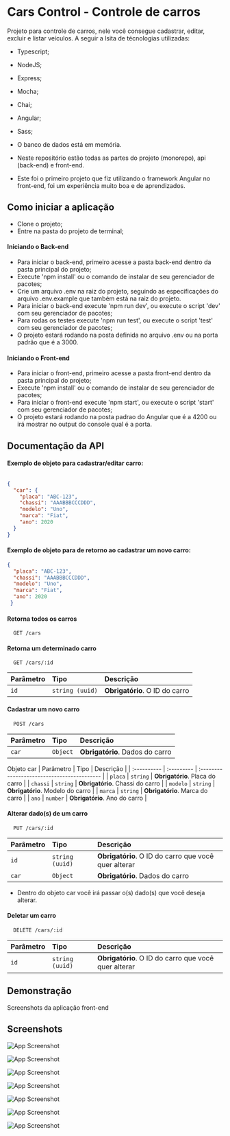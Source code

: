 
# Cars Control - Controle de carros

Projeto para controle de carros, nele você consegue cadastrar, editar, excluir e listar veículos. A seguir a lsita de técnologias utilizadas:

* Typescript;
* NodeJS;
* Express;
* Mocha;
* Chai;
* Angular;
* Sass;
* O banco de dados está em memória.



* Neste repositório estão todas as partes do projeto (monorepo), api (back-end) e front-end.
* Este foi o primeiro projeto que fiz utilizando o framework Angular no front-end, foi um experiência muito boa e de aprendizados.

## Como iniciar a aplicação

* Clone o projeto;
* Entre na pasta do projeto de terminal;

#### Iniciando o Back-end
  * Para iniciar o back-end, primeiro acesse a pasta back-end dentro da pasta principal do projeto;
  * Execute 'npm install' ou o comando de instalar de seu gerenciador de pacotes;
  * Crie um arquivo .env na raiz do projeto, seguindo as especificações do arquivo .env.example que também está na raiz do projeto.
  * Para iniciar o back-end execute 'npm run dev', ou execute o script 'dev' com seu gerenciador de pacotes;
  * Para rodas os testes execute 'npm run test', ou execute o script 'test' com seu gerenciador de pacotes;
  * O projeto estará rodando na posta definida no arquivo .env ou na porta padrão que é a 3000.

#### Iniciando o Front-end
  * Para iniciar o front-end, primeiro acesse a pasta front-end dentro da pasta principal do projeto;
  * Execute 'npm install' ou o comando de instalar de seu gerenciador de pacotes;
  * Para iniciar o front-end execute 'npm start', ou execute o script 'start' com seu gerenciador de pacotes;
  * O projeto estará rodando na posta padrao do Angular que é a 4200 ou irá mostrar no output do console qual é a porta.

## Documentação da API

#### Exemplo de objeto para cadastrar/editar carro:

```json

{
  "car": {
    "placa": "ABC-123",
    "chassi": "AAABBBCCCDDD",
    "modelo": "Uno",
    "marca": "Fiat",
    "ano": 2020
  }
}

```

#### Exemplo de objeto para de retorno ao cadastrar um novo carro:

```json
{
  "placa": "ABC-123",
  "chassi": "AAABBBCCCDDD",
  "modelo": "Uno",
  "marca": "Fiat",
  "ano": 2020
 }
```


#### Retorna todos os carros

```http
  GET /cars
```

#### Retorna um determinado carro

```http
  GET /cars/:id
```

| Parâmetro | Tipo          | Descrição                                      |
| :-------- | :------------ | :--------------------------------------------- |
| `id`      | `string (uuid)` | **Obrigatório**. O ID do carro |


#### Cadastrar um novo carro

```http
  POST /cars
```

| Parâmetro   | Tipo       | Descrição                                   |
| :---------- | :--------- | :------------------------------------------ |
| `car`      | `Object` | **Obrigatório**. Dados do carro |

Objeto car
| Parâmetro   | Tipo       | Descrição                                   |
| :---------- | :--------- | :------------------------------------------ |
| `placa`      | `string` | **Obrigatório**. Placa do carro |
| `chassi`      | `string` | **Obrigatório**. Chassi do carro |
| `modelo`      | `string` | **Obrigatório**. Modelo do carro |
| `marca`      | `string` | **Obrigatório**. Marca do carro |
| `ano`      | `number` | **Obrigatório**. Ano do carro |


#### Alterar dado(s) de um carro

```http
  PUT /cars/:id
```

| Parâmetro | Tipo          | Descrição                                      |
| :-------- | :------------ | :--------------------------------------------- |
| `id`      | `string (uuid)` | **Obrigatório**. O ID do carro que você quer alterar |
| `car`      | `Object` | **Obrigatório**. Dados do carro |

- Dentro do objeto car você irá passar o(s) dado(s) que você deseja alterar.

#### Deletar um carro

```http
  DELETE /cars/:id
```

| Parâmetro   | Tipo       | Descrição                                   |
| :---------- | :--------- | :------------------------------------------ |
| `id`      | `string (uuid)` | **Obrigatório**. O ID do carro que você quer alterar |



## Demonstração

Screenshots da aplicação front-end


## Screenshots

![App Screenshot](https://media.discordapp.net/attachments/1044691984260010016/1113898686632701986/1.jpg?width=1238&height=612)

![App Screenshot](https://media.discordapp.net/attachments/1044691984260010016/1113898686892757083/2.jpg?width=878&height=430)

![App Screenshot](https://media.discordapp.net/attachments/1044691984260010016/1113898687115047053/3.jpg?width=880&height=430)

![App Screenshot](https://media.discordapp.net/attachments/1044691984260010016/1113898687505125406/4.jpg?width=873&height=430)

![App Screenshot](https://media.discordapp.net/attachments/1044691984260010016/1113898687752573019/5.jpg?width=871&height=430)

![App Screenshot](https://media.discordapp.net/attachments/1044691984260010016/1113898687966490724/6.jpg?width=869&height=430)

![App Screenshot](https://media.discordapp.net/attachments/1044691984260010016/1113898688318820432/7.jpg?width=873&height=430)

